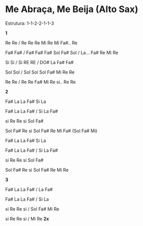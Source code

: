 # **Me Abraça, Me Beija (Alto Sax)**

Estrutura: 1-1-2-2-1-1-3

**1**

Re Re / Re Re Re Mi Re Mi Fa#.. Re

Fa# Fa# / Fa# Fa# Fa# Sol Fa# Sol / La... Fa# Re Mi Re

Si Si / Si RE RE / DO# La Fa# Fa#

Sol Sol / Sol Sol Sol Fa# Mi Re Re

Re Re / Re Re Fa# Mi Re si.. Re Re

**2**

Fa# La La Fa# Si La

Fa# La La Fa# / Si La Fa#

si Re Re si Sol Fa#

Sol Fa# Re si Sol Fa# Re Mi Fa# (Sol Fa# Mi)

Fa# La La Fa# Si La

Fa# La La Fa# / Si La Fa#

si Re Re si Sol Fa#

Sol Fa# Re si Sol Fa# Re Mi Re

**3**

Fa# La La Fa# / La Fa#

Fa# La La Fa# / Si La

si Re Re si / Sol Fa# Mi Re

si Re Re si / Mi Re **2x**